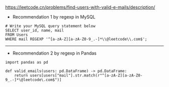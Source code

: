 https://leetcode.cn/problems/find-users-with-valid-e-mails/description/ 

- Recommendation 1 by regexp in MySQL
```
# Write your MySQL query statement below
SELECT user_id, name, mail
FROM Users
WHERE mail REGEXP '^[a-zA-Z][a-zA-Z0-9_.-]*\\@leetcode\\.com$';
```

---

- Recommendation 2 by regexp in Pandas
```
import pandas as pd

def valid_emails(users: pd.DataFrame) -> pd.DataFrame:
    return users[users["mail"].str.match(r"^[a-zA-Z][a-zA-Z0-9_.-]*\@leetcode\.com$")]
    
```

